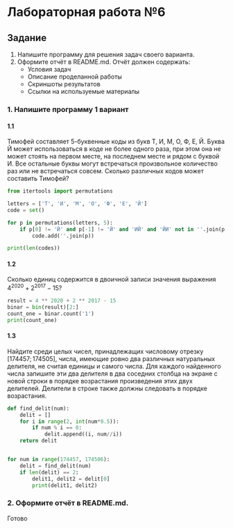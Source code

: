# Лабораторная работа №6
## Задание
1. Напишите программу для решения задач своего варианта.
2. Оформите отчёт в README.md. Отчёт должен содержать:
    - Условия задач
    - Описание проделанной работы
    - Скриншоты результатов
    - Ссылки на используемые материалы
### 1. Напишите программу 1 вариант
#### 1.1
Тимофей составляет 5-буквенные коды из букв Т, И, М, О, Ф, Е, Й. Буква Й может использоваться в коде не более одного раза, при этом она не может стоять на первом месте, на последнем месте и рядом с буквой И. Все остальные буквы могут встречаться произвольное количество раз или не встречаться совсем. Сколько различных кодов может составить Тимофей?

```python
from itertools import permutations

letters = ['Т', 'И', 'М', 'О', 'Ф', 'Е', 'Й']
code = set()

for p in permutations(letters, 5):
    if p[0] != 'Й' and p[-1] != 'Й' and 'ИЙ' and 'ЙИ' not in ''.join(p):
        code.add(''.join(p))

print(len(codes))
```
#### 1.2
Сколько единиц содержится в двоичной записи значения выражения $4 ^ {2020} + 2 ^ {2017} − 15?$ 
```python
result = 4 ** 2020 + 2 ** 2017 - 15
binar = bin(result)[2:]
count_one = binar.count('1')
print(count_one)
```
#### 1.3
Найдите среди целых чисел, принадлежащих числовому отрезку $[174457; 174505]$, числа, имеющие ровно два различных натуральных делителя, не считая единицы и самого числа. Для каждого найденного числа запишите эти два делителя в два соседних столбца на экране с новой строки в порядке возрастания произведения этих двух делителей. Делители в строке также должны следовать в порядке возрастания. 
```python
def find_delit(num):
    delit = []
    for i in range(2, int(num*0.5)):
        if num % i == 0:
            delit.append((i, num//i))
    return delit


for num in range(174457, 174506):
    delit = find_delit(num)
    if len(delit) == 2:
        delit1, delit2 = delit[0]
        print(delit1, delit2)


```
### 2. Оформите отчёт в README.md.
Готово
